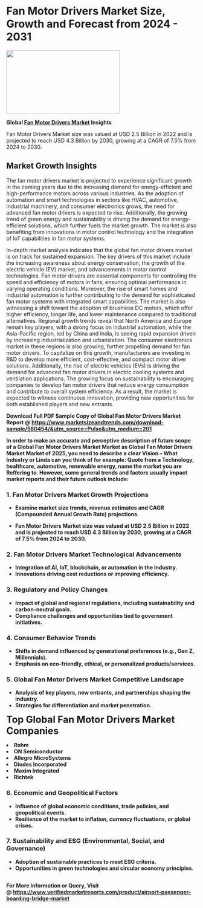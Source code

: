 <H1>Fan Motor Drivers Market Size, Growth and Forecast from 2024 - 2031</H1><img class="aligncenter size-medium wp-image-584254" src="https://thirdeyenews.in/wp-content/uploads/2024/09/Global-Market-Research-300x168.jpeg" alt="" width="300" height="168" /><p><strong>Global&nbsp;<a href="https://www.marketsizeandtrends.com/download-sample/580454/&amp;utm_source=Pulse&amp;utm_medium=201">Fan Motor Drivers Market</a> Insights</strong></p><p>Fan Motor Drivers Market size was valued at USD 2.5 Billion in 2022 and is projected to reach USD 4.3 Billion by 2030, growing at a CAGR of 7.5% from 2024 to 2030.</p><p><h2>Market Growth Insights</h2> <p>The fan motor drivers market is projected to experience significant growth in the coming years due to the increasing demand for energy-efficient and high-performance motors across various industries. As the adoption of automation and smart technologies in sectors like HVAC, automotive, industrial machinery, and consumer electronics grows, the need for advanced fan motor drivers is expected to rise. Additionally, the growing trend of green energy and sustainability is driving the demand for energy-efficient solutions, which further fuels the market growth. The market is also benefiting from innovations in motor control technology and the integration of IoT capabilities in fan motor systems.</p> <p><strong></strong></p> <p>In-depth market analysis indicates that the global fan motor drivers market is on track for sustained expansion. The key drivers of this market include the increasing awareness about energy conservation, the growth of the electric vehicle (EV) market, and advancements in motor control technologies. Fan motor drivers are essential components for controlling the speed and efficiency of motors in fans, ensuring optimal performance in varying operating conditions. Moreover, the rise of smart homes and industrial automation is further contributing to the demand for sophisticated fan motor systems with integrated smart capabilities. The market is also witnessing a shift toward the adoption of brushless DC motors, which offer higher efficiency, longer life, and lower maintenance compared to traditional alternatives. Regional growth trends reveal that North America and Europe remain key players, with a strong focus on industrial automation, while the Asia-Pacific region, led by China and India, is seeing rapid expansion driven by increasing industrialization and urbanization. The consumer electronics market in these regions is also growing, further propelling demand for fan motor drivers. To capitalize on this growth, manufacturers are investing in R&D to develop more efficient, cost-effective, and compact motor driver solutions. Additionally, the rise of electric vehicles (EVs) is driving the demand for advanced fan motor drivers in electric cooling systems and ventilation applications. The growing focus on sustainability is encouraging companies to develop fan motor drivers that reduce energy consumption and contribute to overall system efficiency. As a result, the market is expected to witness continuous innovation, providing new opportunities for both established players and new entrants. <p><strong></p><p><span class=""><strong>Download Full PDF Sample Copy of Global Fan Motor Drivers Market Report</strong> @ <a href="https://www.marketsizeandtrends.com/download-sample/580454/&amp;utm_source=Pulse&amp;utm_medium=201" target="_blank">https://www.marketsizeandtrends.com/download-sample/580454/&amp;utm_source=Pulse&amp;utm_medium=201</a></span></p><p>In order to make an accurate and perceptive description of future scope of a Global&nbsp;Fan Motor Drivers Market Market as Global&nbsp;Fan Motor Drivers Market Market of 2025, you need to describe a clear Vision &ndash; What Industry or Linda can you think of for example: Quote from a Technology, healthcare, automotive, renewable energy, name the market you are Reffering to. However, some general trends and factors usually impact market reports and their future outlook include:</p><h3>1.&nbsp;<strong>Fan Motor Drivers Market Growth Projections</strong></h3><ul><li>Examine market size trends, revenue estimates and CAGR (Compounded Annual Growth Rate) projections.</li><li><p>Fan Motor Drivers Market size was valued at USD 2.5 Billion in 2022 and is projected to reach USD 4.3 Billion by 2030, growing at a CAGR of 7.5% from 2024 to 2030.</p></li></ul><h3>2.&nbsp;<strong>Fan Motor Drivers Market Technological Advancements</strong></h3><ul><li>Integration of AI, IoT, blockchain, or automation in the industry.</li><li>Innovations driving cost reductions or improving efficiency.</li></ul><h3>3.&nbsp;<strong>Regulatory and Policy Changes</strong></h3><ul><li>Impact of global and regional regulations, including sustainability and carbon-neutral goals.</li><li>Compliance challenges and opportunities tied to government initiatives.</li></ul><h3>4.&nbsp;<strong>Consumer Behavior Trends</strong></h3><ul><li>Shifts in demand influenced by generational preferences (e.g., Gen Z, Millennials).</li><li>Emphasis on eco-friendly, ethical, or personalized products/services.</li></ul><h3>5.&nbsp;<strong>Global Fan Motor Drivers Market Competitive Landscape</strong></h3><ul><li>Analysis of key players, new entrants, and partnerships shaping the industry.</li><li>Strategies for differentiation and market penetration.</li></ul><p data-pm-slice="1 1 []"><span style="color: inherit; font-family: inherit; font-size: 25px;">Top Global Fan Motor Drivers Market Companies</span></p><div class="" data-test-id=""><p><li>Rohm</li><li> ON Semiconductor</li><li> Allegro MicroSystems</li><li> Diodes Incorporated</li><li> Maxim Integrated</li><li> Richtek</li></p></div><h3>6.&nbsp;<strong>Economic and Geopolitical Factors</strong></h3><ul><li>Influence of global economic conditions, trade policies, and geopolitical events.</li><li>Resilience of the market to inflation, currency fluctuations, or global crises.</li></ul><h3>7.&nbsp;<strong>Sustainability and ESG (Environmental, Social, and Governance)</strong></h3><ul><li>Adoption of sustainable practices to meet ESG criteria.</li><li>Opportunities in green technologies and circular economy principles.</li></ul><h2><strong style="font-size: 14px;">For More Information or Query, Visit @&nbsp;</strong><a style="background-color: #ffffff; font-size: 14px;" href="https://www.marketsizeandtrends.com/report/fan-motor-drivers-market/" target="_blank">https://www.verifiedmarketreports.com/product/airport-passenger-boarding-bridge-market</a></h2>
